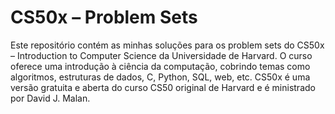 # CS50x – Problem Sets
Este repositório contém as minhas soluções para os problem sets do CS50x – Introduction to Computer Science da Universidade de Harvard. 
O curso oferece uma introdução à ciência da computação, cobrindo temas como algoritmos, estruturas de dados, C, Python, SQL, web, etc. CS50x é uma versão gratuita e aberta do curso CS50 original de Harvard e é ministrado por David J. Malan.

